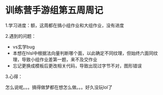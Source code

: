 # 训练营手游组第五周周记

1.学习进度：额，这周都在搞小组作业和大组作业，没有进度

2.遇到的问题：

- vs玄学bug
- 本想在hlsl中根据法向量判断哪个面，以此确定不同纹理，但始终六面同纹理，导致小组作业差第一题，来不及交作业
- 忘记更换成模板后更改相关代码，导致出现过字节不对，图形错误

3.心得：

怎么说呢。。。搞得做梦都在想怎么做。。。好久没玩lol了